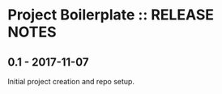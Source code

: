 Project Boilerplate :: RELEASE NOTES
===================================

0.1 - 2017-11-07
------------------

Initial project creation and repo setup.
